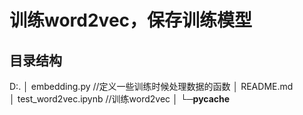 # 训练word2vec，保存训练模型

## 目录结构
D:.
│  embedding.py             //定义一些训练时候处理数据的函数
│  README.md                
│  test_word2vec.ipynb      //训练word2vec
│
└─__pycache__